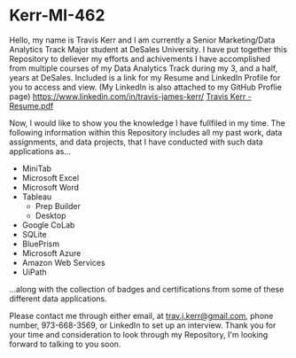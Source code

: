 # Kerr-MI-462
Hello, my name is Travis Kerr and I am currently a Senior Marketing/Data Analytics Track Major student at DeSales University. I have put together this Repository to deliever my efforts and achivements I have accomplished from multiple courses of my Data Analytics Track during my 3, and a half, years at DeSales. Included is a link for my Resume and LinkedIn Profile for you to access and view. (My LinkedIn is also attached to my GitHub Proflie page)
https://www.linkedin.com/in/travis-james-kerr/
[Travis Kerr - Resume.pdf](https://github.com/Travis-Kerr/Kerr-MI-462/files/13644339/Travis.Kerr.-.Resume.pdf)

Now, I would like to show you the knowledge I have fullfiled in my time. The following information within this Repository includes all my past work, data assignments, and data projects, that I have conducted with such data applications as...
- MiniTab
- Microsoft Excel
- Microsoft Word
- Tableau
  - Prep Builder
  - Desktop
- Google CoLab
- SQLite
- BluePrism
- Microsoft Azure
- Amazon Web Services
- UiPath

...along with the collection of badges and certifications from some of these different data applications.

Please contact me through either email, at trav.j.kerr@gmail.com, phone number, 973-668-3569, or LinkedIn to set up an interview. Thank you for your time and consideration to look through my Repository, I'm looking forward to talking to you soon. 
